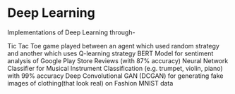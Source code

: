 # Deep Learning
Implementations of Deep Learning through-

Tic Tac Toe game played between an agent which used random strategy and another which uses Q-learning strategy
BERT Model for sentiment analysis of Google Play Store Reviews (with 87% accuracy)
Neural Network Classifier for Musical Instrument Classification (e.g. trumpet, violin, piano) with 99% accuracy
Deep Convolutional GAN (DCGAN) for generating fake images of clothing(that look real) on Fashion MNIST data

